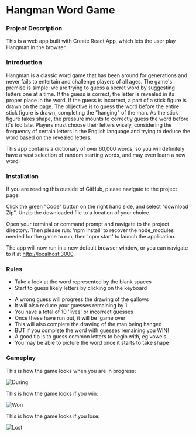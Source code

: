 # Hangman Word Game

### Project Description

This is a web app built with Create React App, which lets the user play Hangman in the browser.

### Introduction

Hangman is a classic word game that has been around for generations and never fails to entertain and challenge players of all ages. The game's premise is simple: we are trying to guess a secret word by suggesting letters one at a time. If the guess is correct, the letter is revealed in its proper place in the word. If the guess is incorrect, a part of a stick figure is drawn on the page. The objective is to guess the word before the entire stick figure is drawn, completing the "hanging" of the man. As the stick figure takes shape, the pressure mounts to correctly guess the word before it's too late. Players must choose their letters wisely, considering the frequency of certain letters in the English language and trying to deduce the word based on the revealed letters.

This app contains a dictionary of over 60,000 words, so you will definitely have a vast selection of random starting words, and may even learn a new word!

### Installation

If you are reading this outside of GitHub, please navigate to the project page: 

Click the green "Code" button on the right hand side, and select "download Zip". Unzip the downloaded file to a location of your choice.

Open your terminal or command prompt and navigate to the project directory. Then please run: 'npm install' to recover the node_modules needed for the game to run, then 'npm start' to launch the application.

The app will now run in a new default browser window, or you can navigate to it at [http://localhost:3000](http://localhost:3000).

### Rules

- Take a look at the word represented by the blank spaces
- Start to guess likely letters by clicking on the keyboard
* A wrong guess will progress the drawing of the gallows
* It will also reduce your guesses remaining by 1
* You have a total of 10 'lives' or incorrect guesses
* Once these have run out, it will be 'game over'
* This will also complete the drawing of the man being hanged
* BUT if you complete the word with guesses remaining you WIN!
* A good tip is to guess common letters to begin with, eg vowels
* You may be able to picture the word once it starts to take shape

### Gameplay

This is how the game looks when you are in progress:

![During](/images/_mid.png)

This is how the game looks if you win:

![Won](/images/_won.png)

This is how the game looks if you lose:

![Lost](/images/_lost.png)
